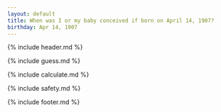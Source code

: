 ```yaml
---
layout: default
title: When was I or my baby conceived if born on April 14, 1907?
birthday: Apr 14, 1907
---
```


{% include header.md %}

{% include guess.md %}

{% include calculate.md %}

{% include safety.md %}

{% include footer.md %}



